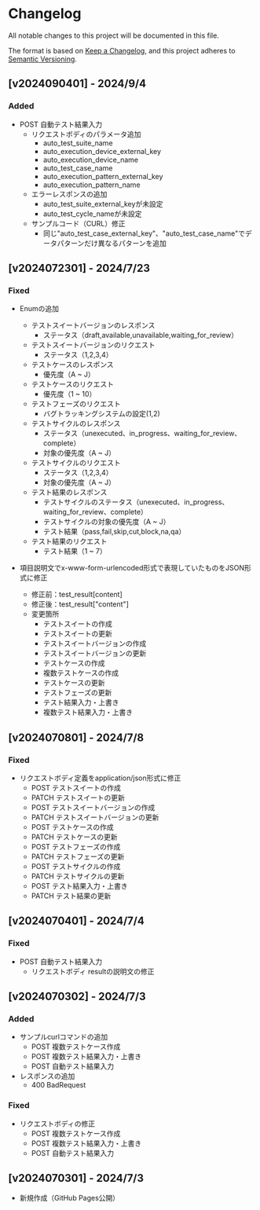 # Changelog

All notable changes to this project will be documented in this file.

The format is based on [Keep a Changelog](https://keepachangelog.com/en/1.0.0/),
and this project adheres to [Semantic Versioning](https://semver.org/spec/v2.0.0.html).

## [v2024090401] - 2024/9/4

### Added

- POST 自動テスト結果入力
  - リクエストボディのパラメータ追加
    - auto_test_suite_name
    - auto_execution_device_external_key
    - auto_execution_device_name
    - auto_test_case_name
    - auto_execution_pattern_external_key
    - auto_execution_pattern_name
  - エラーレスポンスの追加
    - auto_test_suite_external_keyが未設定
    - auto_test_cycle_nameが未設定
  - サンプルコード（CURL）修正
    - 同じ"auto_test_case_external_key"、"auto_test_case_name"でデータパターンだけ異なるパターンを追加

## [v2024072301] - 2024/7/23

### Fixed

- Enumの追加
  - テストスイートバージョンのレスポンス
    - ステータス（draft,available,unavailable,waiting_for_review）
  - テストスイートバージョンのリクエスト
    - ステータス（1,2,3,4）
  - テストケースのレスポンス
    - 優先度（A ~ J）
  - テストケースのリクエスト
    - 優先度（1 ~ 10）
  - テストフェーズのリクエスト
    - バグトラッキングシステムの設定(1,2)
  - テストサイクルのレスポンス
    - ステータス（unexecuted、in_progress、waiting_for_review、complete）
    - 対象の優先度（A ~ J）
  - テストサイクルのリクエスト
    - ステータス（1,2,3,4）
    - 対象の優先度（A ~ J）
  - テスト結果のレスポンス
    - テストサイクルのステータス（unexecuted、in_progress、waiting_for_review、complete）
    - テストサイクルの対象の優先度（A ~ J）
    - テスト結果（pass,fail,skip,cut,block,na,qa）
  - テスト結果のリクエスト
    - テスト結果（1 ~ 7）

- 項目説明文でx-www-form-urlencoded形式で表現していたものをJSON形式に修正
  - 修正前：test_result[content]
  - 修正後：test_result["content"]
  - 変更箇所
    - テストスイートの作成
    - テストスイートの更新
    - テストスイートバージョンの作成
    - テストスイートバージョンの更新
    - テストケースの作成
    - 複数テストケースの作成
    - テストケースの更新
    - テストフェーズの更新
    - テスト結果入力・上書き
    - 複数テスト結果入力・上書き

## [v2024070801] - 2024/7/8

### Fixed

- リクエストボディ定義をapplication/json形式に修正
  - POST テストスイートの作成
  - PATCH テストスイートの更新
  - POST テストスイートバージョンの作成
  - PATCH テストスイートバージョンの更新
  - POST テストケースの作成
  - PATCH テストケースの更新
  - POST テストフェーズの作成
  - PATCH テストフェーズの更新
  - POST テストサイクルの作成
  - PATCH テストサイクルの更新
  - POST テスト結果入力・上書き
  - PATCH テスト結果の更新

## [v2024070401] - 2024/7/4

### Fixed

- POST 自動テスト結果入力
  - リクエストボディ resultの説明文の修正

## [v2024070302] - 2024/7/3

### Added

- サンプルcurlコマンドの追加
  - POST 複数テストケース作成
  - POST 複数テスト結果入力・上書き
  - POST 自動テスト結果入力
- レスポンスの追加
  - 400 BadRequest

### Fixed

- リクエストボディの修正
  - POST 複数テストケース作成
  - POST 複数テスト結果入力・上書き
  - POST 自動テスト結果入力

## [v2024070301] - 2024/7/3

- 新規作成（GitHub Pages公開）

